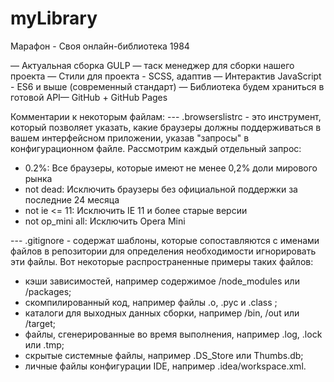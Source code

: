 # myLibrary
Марафон - Своя онлайн-библиотека 1984

— Актуальная сборка GULP — таск менеджер для сборки нашего проекта
— Стили для проекта - SCSS, адаптив
— Интерактив JavaScript  - ES6 и выше (современный стандарт)
— Библиотека будем храниться в готовой API— GitHub + GitHub Pages

Комментарии к некоторым файлам:
--- .browserslistrc - это инструмент, который позволяет указать, какие браузеры должны поддерживаться в вашем интерфейсном приложении, указав "запросы" в конфигурационном файле.
    Рассмотрим каждый отдельный запрос:
 - 0.2%: Все браузеры, которые имеют не менее 0,2% доли мирового рынка
 - not dead: Исключить браузеры без официальной поддержки за последние 24 месяца
 - not ie <= 11: Исключить IE 11 и более старые версии
 - not op_mini all: Исключить Opera Mini

--- .gitignore - содержат шаблоны, которые сопоставляются с именами файлов в репозитории для определения необходимости игнорировать эти файлы.
    Вот некоторые распространенные примеры таких файлов:
 - кэши зависимостей, например содержимое /node_modules или /packages;
 - скомпилированный код, например файлы .o, .pyc и .class ;
 - каталоги для выходных данных сборки, например /bin, /out или /target;
 - файлы, сгенерированные во время выполнения, например .log, .lock или .tmp;
 - скрытые системные файлы, например .DS_Store или Thumbs.db;
 - личные файлы конфигурации IDE, например .idea/workspace.xml.

